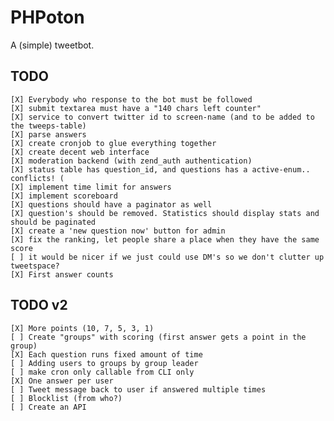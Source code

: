PHPoton
=======
A (simple) tweetbot.


TODO
-----------
    [X] Everybody who response to the bot must be followed
    [X] submit textarea must have a "140 chars left counter"
    [X] service to convert twitter id to screen-name (and to be added to the tweeps-table)
    [X] parse answers
    [X] create cronjob to glue everything together
    [X] create decent web interface
    [X] moderation backend (with zend_auth authentication)
    [X] status table has question_id, and questions has a active-enum.. conflicts! (
    [X] implement time limit for answers
    [X] implement scoreboard
    [X] questions should have a paginator as well
    [X] question's should be removed. Statistics should display stats and should be paginated
    [X] create a 'new question now' button for admin
    [X] fix the ranking, let people share a place when they have the same score
    [ ] it would be nicer if we just could use DM's so we don't clutter up tweetspace?
    [X] First answer counts

TODO v2
------------
    [X] More points (10, 7, 5, 3, 1)
    [ ] Create "groups" with scoring (first answer gets a point in the group)
    [X] Each question runs fixed amount of time
    [ ] Adding users to groups by group leader
    [ ] make cron only callable from CLI only
    [X] One answer per user
    [ ] Tweet message back to user if answered multiple times
    [ ] Blocklist (from who?)
    [ ] Create an API
